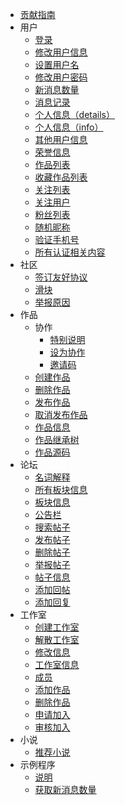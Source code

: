 - [贡献指南](/CONTRIBUTING.md)
- 用户
  - [登录](/user/login.md)
  - [修改用户信息](/user/update-info.md)
  - [设置用户名](/user/set-username.md)
  - [修改用户密码](/user/update-password.md)
  - [新消息数量](/user/message-count.md)
  - [消息记录](/user/message-record.md)
  - [个人信息（details）](/user/details.md)
  - [个人信息（info）](/user/info.md)
  - [其他用户信息](/user/user-details.md)
  - [荣誉信息](/user/honor.md)
  - [作品列表](/user/work-list.md)
  - [收藏作品列表](/user/collection-work-list.md)
  - [关注列表](/user/follow-list.md)
  - [关注用户](/user/follow.md)
  - [粉丝列表](/user/fan-list.md)
  - [随机昵称](/user/random-nickname.md)
  - [验证手机号](/user/check-phone-number.md)
  - [所有认证相关内容](/user/all-about-auth.md)
- 社区
  - [签订友好协议](/community/signature.md)
  - [滑块](/community/banners.md)
  - [举报原因](/community/report-reasons.md)
- 作品
  - 协作
    - [特别说明](/work/collaborat/explain.md)
    - [设为协作](/work/collaborat/setup.md)
    - [邀请码](/work/collaborat/code.md)
  - [创建作品](/work/create.md)
  - [删除作品](/work/delete.md)
  - [发布作品](/work/publish.md)
  - [取消发布作品](/work/unpublish.md)
  - [作品信息](/work/details.md)
  - [作品继承树](/work/tree.md)
  - [作品源码](/work/source-code.md)
- 论坛
  - [名词解释](/forum/explain.md)
  - [所有板块信息](/forum/boards.md)
  - [板块信息](/forum/board.md)
  - [公告栏](/forum/notice-boards.md)
  - [搜索帖子](/forum/search-post.md)
  - [发布帖子](/forum/publish-post.md)
  - [删除帖子](/forum/delete-post.md)
  - [举报帖子](/forum/report-post.md)
  - [帖子信息](/forum/details.md)
  - [添加回帖](/forum/add-reply.md)
  - [添加回复](/forum/add-comment.md)
- 工作室
  - [创建工作室](/workshop/create.md)
  - [解散工作室](/workshop/dissolve.md)
  - [修改信息](/workshop/update.md)
  - [工作室信息](/workshop/details.md)
  - [成员](/workshop/users.md)
  - [添加作品](/workshop/contribute-work.md)
  - [删除作品](/workshop/remove-work.md)
  - [申请加入](/workshop/apply-join.md)
  - [审核加入](/workshop/audit-join.md)
- 小说
  - [推荐小说](/fanfic/recommend.md)
- 示例程序
  - [说明](/demo/explain.md)
  - [获取新消息数量](/demo/get-messages.md)
